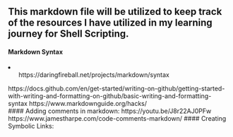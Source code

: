 <!-- Author: Aman Kumar -->
#
## This markdown file will be utilized to keep track of the resources I have utilized in my learning journey for Shell Scripting.
#### Markdown Syntax
<li>
<ol>https://daringfireball.net/projects/markdown/syntax</ol>
https://docs.github.com/en/get-started/writing-on-github/getting-started-with-writing-and-formatting-on-github/basic-writing-and-formatting-syntax
https://www.markdownguide.org/hacks/
</li>
#### Adding comments in markdown:
https://youtu.be/J8r22AJ0PFw
https://www.jamestharpe.com/code-comments-markdown/
#### Creating Symbolic Links: